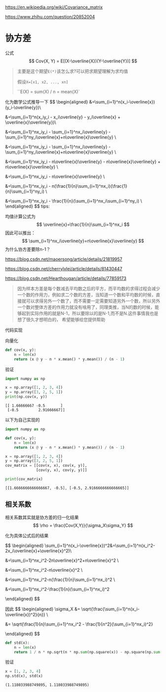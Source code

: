 https://en.wikipedia.org/wiki/Covariance_matrix

https://www.zhihu.com/question/20852004

# 协方差

公式
$$
Cov(X, Y) = E[(X-\overline{X})(Y-\overline{Y})]
$$

> 主要是这个期望`E(*)`该怎么求?可以把求期望理解为求均值
>
> 假设`X=[x1, x2, ..., xn]`
>
> ``E(X) = sum(X) / n = mean(X)`

化为数学公式推导一下
$$
\begin{aligned}
&=\sum_{i=1}^n(x_i-\overline{x})(y_i-\overline{y})\\

&=\sum_{i=1}^n(x_iy_i - x_i\overline{y} - y_i\overline{x} + \overline{x}\overline{y})\\

&=\sum_{i=1}^nx_iy_i - \sum_{i=1}^nx_i\overline{y} - \sum_{i=1}^ny_i\overline{x}+n\overline{x}\overline{y} \\

&=\sum_{i=1}^nx_iy_i - \sum_{i=1}^nx_i\overline{y} - \sum_{i=1}^ny_i\overline{x}+n\overline{x}\overline{y} \\

&=\sum_{i=1}^nx_iy_i - n\overline{x}\overline{y} - n\overline{x}\overline{y} + n\overline{x}\overline{y} \\

&=\sum_{i=1}^nx_iy_i - n\overline{x}\overline{y} \\

&=\sum_{i=1}^nx_iy_i - n(\frac{1}{n}\sum_{i=1}^nx_i)(\frac{1}{n}\sum_{i=1}^ny_i) \\

&=\sum_{i=1}^nx_iy_i - \frac{1}{n}(\sum_{i=1}^nx_i\sum_{i=1}^ny_i) \\
\end{aligned}
$$
tips:

均值计算公式为
$$
\overline{x}=\frac{1}{n}\sum_{i=1}^nx_i
$$
因此可以推出：
$$
\sum_{i=1}^nx_i\overline{y}=n\overline{x}\overline{y}
$$
为什么协方差要除n-1？

https://blog.csdn.net/maoersong/article/details/21819957

https://blog.csdn.net/cherrylvlei/article/details/81430447

https://blog.csdn.net/Hearthougan/article/details/77859173

> 因为样本方差是每个数减去平均数之后的平方，而平均数的求得过程会减少一个数的作用力，例如求二个数的方差，当知道一个数和平均数的时候，直接就可以求得另外一个数了，而不需要一定需要知道另外一个数，所以另外一个数对整体方差的作用力就没有啥用了，同理类推，当N的数的时候，能够起到实际作用的就是N-1，所以要除以的是N-1,而不是N.这件事情我也是想了很久才想明白的， 希望能够给您提供帮助

代码实现

向量化

```python
def cov(x, y):
    n = len(x)
    return (x @ y - n * x.mean() * y.mean()) / (n - 1)
```

验证

```python
import numpy as np

x = np.array([1, 2, 3, 4])
y = np.array([3, 2, 5, 1])
print(np.cov(x, y))
```

```
[[ 1.66666667 -0.5       ]
 [-0.5         2.91666667]]
```

以下为自己实现的

```python
import numpy as np

def cov(x, y):
    n = len(x)
    return (x @ y - n * x.mean() * y.mean()) / (n - 1)

x = np.array([1, 2, 3, 4])
y = np.array([3, 2, 5, 1])
cov_matrix = [[cov(x, x), cov(x, y)],
              [cov(y, x), cov(y, y)]]

print(cov_matrix)
```

```
[[1.6666666666666667, -0.5], [-0.5, 2.9166666666666665]]
```



## 相关系数

相关系数其实就是协方差的归一化结果
$$
\rho = \frac{Cov(X,Y)}{\sigma_X\sigma_Y}
$$

化为具体公式后的结果

$$
\begin{aligned}
\sum_{i=1}^n(x_i-\overline{x})^2&=\sum_{i=1}^n(x_i^2-2x_i\overline{x}+\overline{x}^2)\\

&=\sum_{i=1}^nx_i^2-2n\overline{x}^2+n\overline{x}^2 \\

&=\sum_{i=1}^nx_i^2-n\overline{x}^2 \\

&=\sum_{i=1}^nx_i^2-n(\frac{1}{n}\sum_{i=1}^nx_i)^2 \\

&=\sum_{i=1}^nx_i^2-\frac{1}{n}(\sum_{i=1}^nx_i)^2

\end{aligned}
$$



因此
$$
\begin{aligned}
\sigma_X &= \sqrt{\frac{\sum_{i=1}^n(x_i-\overline{x})^2}{n}} \\

&= \sqrt{\frac{1}{n}\sum_{i=1}^nx_i^2 - \frac{1}{n^2}(\sum_{i=1}^nx_i)^2}

\end{aligned}
$$

```python
def std(x):
    n = len(x)
    return 1 / n * np.sqrt(n * np.sum(np.square(x)) - np.square(np.sum(x)))
```

验证

```python
x = [1, 2, 3, 4]
np.std(x), std(x)
```

```
(1.118033988749895, 1.118033988749895)
```

